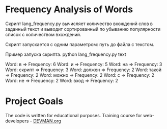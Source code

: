 # Frequency Analysis of Words

Скрипт lang_frequency.py вычисляет количество вхождений слов в заданный текст и выводит
сортированный по убыванию популярности список c количеством вхождений. 

Скрипт запускается с одним параметром: путь до файла с текстом.

Пример запуска скрипта.
python lang_frequency.py text

Word: в => Frequency: 6
Word: и => Frequency: 5
Word: на => Frequency: 3
Word: скрипт => Frequency: 3
Word: должен => Frequency: 2
Word: такой => Frequency: 2
Word: можно => Frequency: 2
Word: с => Frequency: 2
Word: не => Frequency: 2
Word: вход => Frequency: 2


# Project Goals

The code is written for educational purposes. Training course for web-developers - [DEVMAN.org](https://devman.org)
